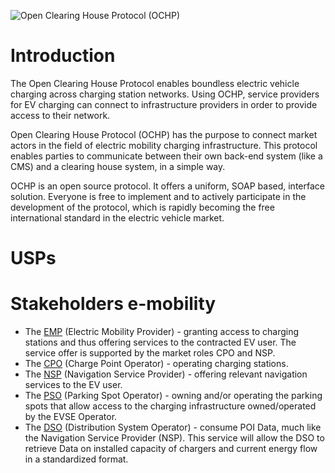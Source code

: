 ![Open Clearing House Protocol (OCHP)](http://www.ochp.eu/wp-content/uploads/2015/02/OCHPlogo.png)

# Introduction
The Open Clearing House Protocol enables boundless electric vehicle charging across charging station networks. Using OCHP, service providers for EV charging can connect to infrastructure providers in order to provide access to their network.

Open Clearing House Protocol (OCHP) has the purpose to connect market actors in the field of electric mobility charging infrastructure. This protocol enables parties to communicate between their own back-end system (like a CMS) and a clearing house system, in a simple way.

OCHP is an open source protocol. It offers a uniform, SOAP based, interface solution. Everyone is free to implement and to actively participate in the development of the protocol, which is rapidly becoming the free international standard in the electric vehicle market.


# USPs

# Stakeholders e-mobility
 * The [EMP](/documentation/EMP_documentation.md "EMP") (Electric Mobility Provider) - granting access to 
   charging stations and thus offering services to the contracted EV 
   user. The service offer is supported by the market roles CPO and NSP.
 * The [CPO](/documentation/CPO_documentation.md "CPO") (Charge Point Operator) - 
   operating charging stations.
 * The [NSP](/documentation/NSP_documentation.md "NSP") (Navigation Service Provider) - offering relevant 
   navigation services to the EV user.
 * The [PSO](/documentation/PSO_documentation.md "PSO") (Parking Spot Operator) - owning and/or operating the parking
   spots that allow access to the charging infrastructure owned/operated by the EVSE Operator.
 * The [DSO](/documentation/DSO_documentation.md "DSO") (Distribution System Operator) - consume POI Data, much like the Navigation Service Provider (NSP).
   This service will allow the DSO to retrieve Data on installed capacity of chargers and current energy flow in a standardized format.
